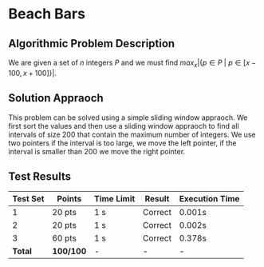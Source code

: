 # Beach Bars

## Algorithmic Problem Description

We are given a set of $n$ integers $P$ and we must find $max_{x} |\{p \in P \ | \ p \in [x-100, x+100] \}|$.

## Solution Appraoch

This problem can be solved using a simple sliding window appraoch. We first sort the values and then use a sliding window appraoch to find all intervals of size 200 that contain the maximum number of integers. We use two pointers if the interval is too large, we move the left pointer, if the interval is smaller than 200 we move the right pointer.

## Test Results

| Test Set | Points | Time Limit | Result | Execution Time |
|-----------|---------|------------|---------|----------------|
| 1 | 20 pts | 1 s | Correct | 0.001s |
| 2 | 20 pts | 1 s | Correct | 0.002s |
| 3 | 60 pts | 1 s | Correct | 0.378s |
| **Total** | **100/100** | - | - | - |